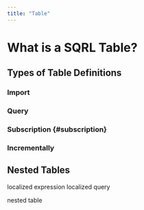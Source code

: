 ```yaml
---
title: "Table"
---
```


# What is a SQRL Table?

## Types of Table Definitions

### Import

### Query

### Subscription {#subscription}

### Incrementally



## Nested Tables



localized expression
localized query

nested table